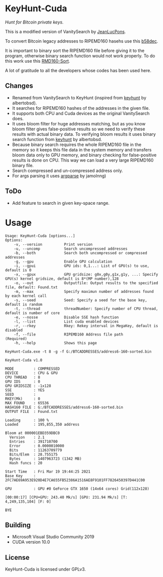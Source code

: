 # KeyHunt-Cuda 
_Hunt for Bitcoin private keys._

This is a modified version of VanitySearch by [JeanLucPons](https://github.com/JeanLucPons/VanitySearch/).

To convert Bitcoin legacy addresses to RIPEMD160 hasehs use this [b58dec](https://github.com/kanhavishva/b58dec).

It is important to binary sort the RIPEMD160 file before giving it to the program, otherwise binary search function would not work properly. To do this work use this [RMD160-Sort](https://github.com/kanhavishva/RMD160-Sort).

A lot of gratitude to all the developers whose codes has been used here.

## Changes

- Renamed from VanitySearch to KeyHunt (inspired from [keyhunt](https://github.com/albertobsd/keyhunt) by albertobsd).
- It searches for RIPEMD160 hashes of the addresses in the given file.
- It supports both CPU and Cuda devices as the original VanitySearch does.
- It uses bloom filter for huge addresses matching, but as you know bloom filter gives false-positive results so we need to verify these results with actual binary data. To verifying bloom results it uses binary search function from [keyhunt](https://github.com/albertobsd/keyhunt) by albertobsd.
- Because binary search requires the whole RIPEMD160 file in the memory so it keeps this file data in the system memory and transfers bloom data only to GPU memory, and binary checking for false-positive results is done on CPU. This way we can load a very large RIPEMD160 binary file.
- Search compressed and un-compressed address only.
- For args parsing it uses [argparse](https://github.com/jamolnng/argparse) by jamolnng)

## ToDo

- Add feature to search in given key-space range.

# Usage
```
Usage: KeyHunt-Cuda [options...]
Options:
    -v, --version          Print version                                                                                   
    -u, --uncomp           Search uncompressed addresses                                                                   
    -b, --both             Search both uncompressed or compressed addresses                                                
    -g, --gpu              Enable GPU calculation                                                                          
    -i, --gpui             GPU ids: 0,1...: List of GPU(s) to use, default is 0                                            
    -x, --gpux             GPU gridsize: g0x,g0y,g1x,g1y, ...: Specify GPU(s) kernel gridsize, default is 8*(MP number),128
    -o, --out              Outputfile: Output results to the specified file, default: Found.txt                            
    -m, --max              Specify maximun number of addresses found by each kernel call                                   
    -s, --seed             Seed: Specify a seed for the base key, default is random                                        
    -t, --thread           threadNumber: Specify number of CPU thread, default is number of core                           
    -e, --nosse            Disable SSE hash function                                                                       
    -l, --list             List cuda enabled devices                                                                       
    -r, --rkey             Rkey: Rekey interval in MegaKey, default is disabled                                            
    -f, --file             RIPEMD160 Address file path                                                                      (Required)
    -h, --help             Shows this page        

```

```
KeyHunt-Cuda.exe -t 8 -g -f G:/BTCADDRESSES/address6-160-sorted.bin

KeyHunt-Cuda v1.0

MODE         : COMPRESSED
DEVICE       : CPU & GPU
CPU THREAD   : 8
GPU IDS      : 0
GPU GRIDSIZE : -1x128
SSE          : YES
SEED         :
RKEY(Mk)     : 0
MAX FOUND    : 65536
HASH160 FILE : G:/BTCADDRESSES/address6-160-sorted.bin
OUTPUT FILE  : Found.txt

Loading      : 100 %
Loaded       : 195,855,350 address

Bloom at 000001EBD359DBC0
  Version    : 2.1
  Entries    : 391710700
  Error      : 0.0000010000
  Bits       : 11263709779
  Bits/Elem  : 28.755175
  Bytes      : 1407963723 (1342 MB)
  Hash funcs : 20

Start Time   : Fri Mar 19 19:44:25 2021
Base Key     : 2FC7AE69A953E920D4E7CA655FB52386A1516AE8F9101FF7826450397D441C00

GPU          : GPU #0 GeForce GTX 1650 (14x64 cores) Grid(112x128)

[00:00:17] [CPU+GPU: 243.40 Mk/s] [GPU: 231.94 Mk/s] [T: 4,249,135,104] [F: 0]

BYE

```

## Building

- Microsoft Visual Studio Community 2019 
- CUDA version 10.0

## License
KeyHunt-Cuda is licensed under GPLv3.

